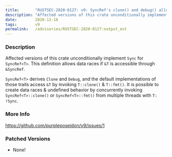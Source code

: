 ```yaml
---
title:       "RUSTSEC-2020-0127: v9: SyncRef's clone() and debug() allow data races"
description: "Affected versions of this crate unconditionally implement Sync for SyncRefT. This definition allows data races if T is accessible through SyncRef. SyncRefT derives Clone and Debug, and the default implementations of those traits access T by invoking Tclone  Tfmt. It is possible to create data races  undefined behavior by concurrently invoking SyncRefTclone or SyncRefTfmt from multiple threads with T Sync."
date:        2020-12-18
tags:        v9
permalink:   /advisories/RUSTSEC-2020-0127:output_ext
---
```


### Description

Affected versions of this crate unconditionally implement `Sync` for `SyncRef<T>`.
This definition allows data races if `&T` is accessible through `&SyncRef`.

`SyncRef<T>` derives `Clone` and `Debug`, and the default implementations of those traits access `&T` by invoking `T::clone()` & `T::fmt()`. It is possible to create data races & undefined behavior by concurrently invoking `SyncRef<T>::clone()` or `SyncRef<T>::fmt()` from multiple threads with `T: !Sync`.

### More Info

<https://github.com/purpleposeidon/v9/issues/1>

### Patched Versions

- None!

